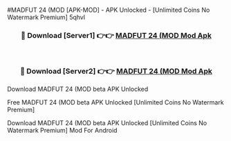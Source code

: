 #MADFUT 24 (MOD [APK-MOD] - APK Unlocked - [Unlimited Coins No Watermark Premium] 5qhvl



<div align="center">

<h3>🔴 Download [Server1] 👉👉 <a href="https://momento.my/?title=MADFUT_24_(MOD">MADFUT 24 (MOD Mod Apk</a></h3><br>

<h3>🔴 Download [Server2] 👉👉 <a href="https://momento.my/?title=MADFUT_24_(MOD">MADFUT 24 (MOD Mod Apk</a></h3>
</div>



Download MADFUT 24 (MOD beta APK Unlocked

Free MADFUT 24 (MOD beta APK Unlocked [Unlimited Coins No Watermark Premium]

Download MADFUT 24 (MOD beta APK Unlocked [Unlimited Coins No Watermark Premium] Mod For Android
